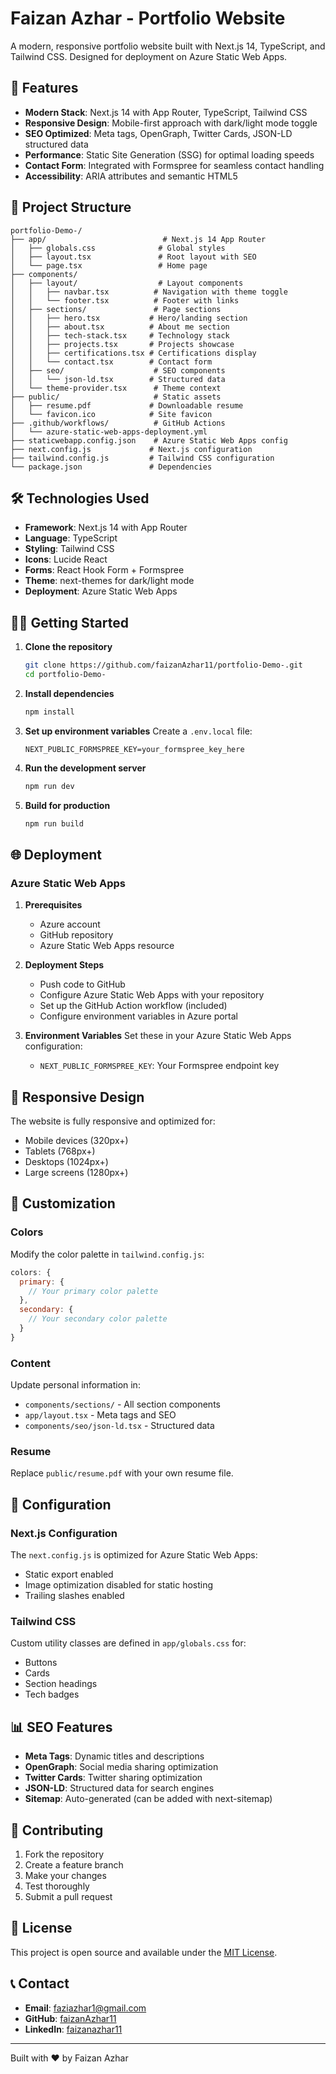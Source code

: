 # Faizan Azhar - Portfolio Website

A modern, responsive portfolio website built with Next.js 14, TypeScript, and Tailwind CSS. Designed for deployment on Azure Static Web Apps.

## 🚀 Features

- **Modern Stack**: Next.js 14 with App Router, TypeScript, Tailwind CSS
- **Responsive Design**: Mobile-first approach with dark/light mode toggle
- **SEO Optimized**: Meta tags, OpenGraph, Twitter Cards, JSON-LD structured data
- **Performance**: Static Site Generation (SSG) for optimal loading speeds
- **Contact Form**: Integrated with Formspree for seamless contact handling
- **Accessibility**: ARIA attributes and semantic HTML5

## 📁 Project Structure

```
portfolio-Demo-/
├── app/                          # Next.js 14 App Router
│   ├── globals.css              # Global styles
│   ├── layout.tsx               # Root layout with SEO
│   └── page.tsx                 # Home page
├── components/
│   ├── layout/                  # Layout components
│   │   ├── navbar.tsx          # Navigation with theme toggle
│   │   └── footer.tsx          # Footer with links
│   ├── sections/               # Page sections
│   │   ├── hero.tsx           # Hero/landing section
│   │   ├── about.tsx          # About me section
│   │   ├── tech-stack.tsx     # Technology stack
│   │   ├── projects.tsx       # Projects showcase
│   │   ├── certifications.tsx # Certifications display
│   │   └── contact.tsx        # Contact form
│   ├── seo/                    # SEO components
│   │   └── json-ld.tsx        # Structured data
│   └── theme-provider.tsx      # Theme context
├── public/                     # Static assets
│   ├── resume.pdf             # Downloadable resume
│   └── favicon.ico            # Site favicon
├── .github/workflows/          # GitHub Actions
│   └── azure-static-web-apps-deployment.yml
├── staticwebapp.config.json    # Azure Static Web Apps config
├── next.config.js             # Next.js configuration
├── tailwind.config.js         # Tailwind CSS configuration
└── package.json               # Dependencies
```

## 🛠️ Technologies Used

- **Framework**: Next.js 14 with App Router
- **Language**: TypeScript
- **Styling**: Tailwind CSS
- **Icons**: Lucide React
- **Forms**: React Hook Form + Formspree
- **Theme**: next-themes for dark/light mode
- **Deployment**: Azure Static Web Apps

## 🏃‍♂️ Getting Started

1. **Clone the repository**
   ```bash
   git clone https://github.com/faizanAzhar11/portfolio-Demo-.git
   cd portfolio-Demo-
   ```

2. **Install dependencies**
   ```bash
   npm install
   ```

3. **Set up environment variables**
   Create a `.env.local` file:
   ```
   NEXT_PUBLIC_FORMSPREE_KEY=your_formspree_key_here
   ```

4. **Run the development server**
   ```bash
   npm run dev
   ```

5. **Build for production**
   ```bash
   npm run build
   ```

## 🌐 Deployment

### Azure Static Web Apps

1. **Prerequisites**
   - Azure account
   - GitHub repository
   - Azure Static Web Apps resource

2. **Deployment Steps**
   - Push code to GitHub
   - Configure Azure Static Web Apps with your repository
   - Set up the GitHub Action workflow (included)
   - Configure environment variables in Azure portal

3. **Environment Variables**
   Set these in your Azure Static Web Apps configuration:
   - `NEXT_PUBLIC_FORMSPREE_KEY`: Your Formspree endpoint key

## 📱 Responsive Design

The website is fully responsive and optimized for:
- Mobile devices (320px+)
- Tablets (768px+)
- Desktops (1024px+)
- Large screens (1280px+)

## 🎨 Customization

### Colors
Modify the color palette in `tailwind.config.js`:
```javascript
colors: {
  primary: {
    // Your primary color palette
  },
  secondary: {
    // Your secondary color palette
  }
}
```

### Content
Update personal information in:
- `components/sections/` - All section components
- `app/layout.tsx` - Meta tags and SEO
- `components/seo/json-ld.tsx` - Structured data

### Resume
Replace `public/resume.pdf` with your own resume file.

## 🔧 Configuration

### Next.js Configuration
The `next.config.js` is optimized for Azure Static Web Apps:
- Static export enabled
- Image optimization disabled for static hosting
- Trailing slashes enabled

### Tailwind CSS
Custom utility classes are defined in `app/globals.css` for:
- Buttons
- Cards
- Section headings
- Tech badges

## 📊 SEO Features

- **Meta Tags**: Dynamic titles and descriptions
- **OpenGraph**: Social media sharing optimization
- **Twitter Cards**: Twitter sharing optimization
- **JSON-LD**: Structured data for search engines
- **Sitemap**: Auto-generated (can be added with next-sitemap)

## 🤝 Contributing

1. Fork the repository
2. Create a feature branch
3. Make your changes
4. Test thoroughly
5. Submit a pull request

## 📄 License

This project is open source and available under the [MIT License](LICENSE).

## 📞 Contact

- **Email**: faziazhar1@gmail.com
- **GitHub**: [faizanAzhar11](https://github.com/faizanAzhar11)
- **LinkedIn**: [faizanazhar11](https://linkedin.com/in/faizanazhar11)

---

Built with ❤️ by Faizan Azhar
